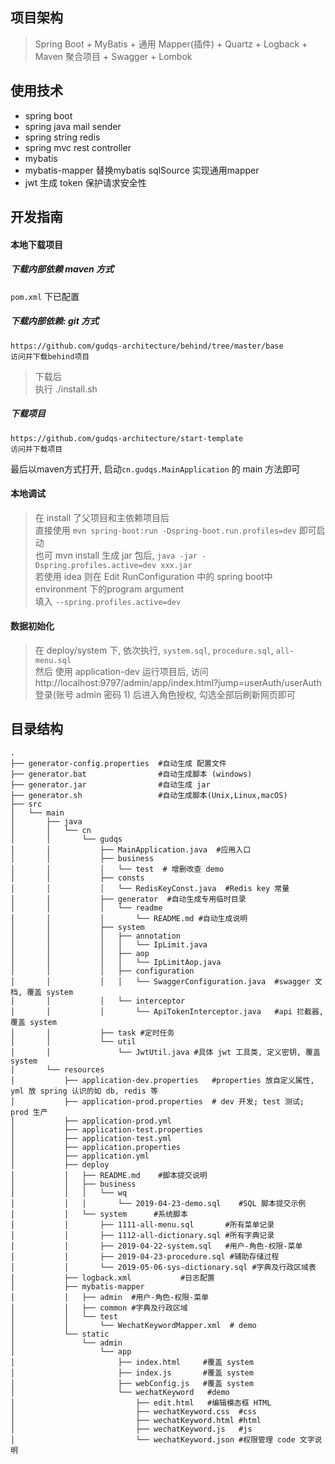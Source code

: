 
## 项目架构
> Spring Boot + MyBatis + 通用 Mapper(插件) + Quartz + Logback + Maven 聚合项目 + Swagger + Lombok

## 使用技术
- spring boot  
- spring java mail sender  
- spring string redis  
- spring mvc rest controller  
- mybatis 
- mybatis-mapper  替换mybatis sqlSource 实现通用mapper
- jwt 生成 token 保护请求安全性

## 开发指南
#### 本地下载项目
##### 下载内部依赖 maven 方式
`pom.xml` 下已配置

##### 下载内部依赖: git 方式
```
https://github.com/gudqs-architecture/behind/tree/master/base  
访问并下载behind项目
```
> 下载后    
执行 ./install.sh

##### 下载项目 
``` 
https://github.com/gudqs-architecture/start-template
访问并下载项目
``` 

最后以maven方式打开, 启动`cn.gudqs.MainApplication` 的 main 方法即可

#### 本地调试
> 在 install 了父项目和主依赖项目后   
直接使用 `mvn spring-boot:run -Dspring-boot.run.profiles=dev` 即可启动  
也可 mvn install 生成 jar 包后, `java -jar -Dspring.profiles.active=dev xxx.jar`  
若使用 idea 则在 Edit RunConfiguration 中的 spring boot中 environment 下的program argument  
 填入 `--spring.profiles.active=dev`

#### 数据初始化
> 在 deploy/system 下, 依次执行, `system.sql`, `procedure.sql`, `all-menu.sql`  
然后 使用 application-dev 运行项目后, 访问  
 http://localhost:9797/admin/app/index.html?jump=userAuth/userAuth  
 登录(账号 admin 密码 1) 后进入角色授权, 勾选全部后刷新网页即可  
 

## 目录结构
```
.
├── generator-config.properties  #自动生成 配置文件
├── generator.bat                #自动生成脚本 (windows)
├── generator.jar                #自动生成 jar
├── generator.sh                 #自动生成脚本(Unix,Linux,macOS)
├── src
│   └── main
│       ├── java
│       │   └── cn
│       │       └── gudqs
│       │           ├── MainApplication.java  #应用入口
│       │           ├── business
│       │           │   └── test  # 增删改查 demo
│       │           ├── consts
│       │           │   └── RedisKeyConst.java  #Redis key 常量
│       │           ├── generator  #自动生成专用临时目录
│       │           │   └── readme
│       │           │       └── README.md #自动生成说明
│       │           ├── system
│       │           │   ├── annotation
│       │           │   │   └── IpLimit.java
│       │           │   ├── aop
│       │           │   │   └── IpLimitAop.java
│       │           │   ├── configuration
│       │           │   │   └── SwaggerConfiguration.java  #swagger 文档, 覆盖 system
│       │           │   └── interceptor
│       │           │       └── ApiTokenInterceptor.java   #api 拦截器, 覆盖 system
│       │           ├── task #定时任务
│       │           └── util
│       │               └── JwtUtil.java #具体 jwt 工具类, 定义密钥, 覆盖 system
│       └── resources
│           ├── application-dev.properties   #properties 放自定义属性, yml 放 spring 认识的如 db, redis 等
│           ├── application-prod.properties  # dev 开发; test 测试; prod 生产
│           ├── application-prod.yml
│           ├── application-test.properties
│           ├── application-test.yml
│           ├── application.properties
│           ├── application.yml
│           ├── deploy
│           │   ├── README.md    #脚本提交说明
│           │   ├── business
│           │   │   └── wq
│           │   │       └── 2019-04-23-demo.sql    #SQL 脚本提交示例
│           │   └── system      #系统脚本
│           │       ├── 1111-all-menu.sql       #所有菜单记录
│           │       ├── 1112-all-dictionary.sql #所有字典记录
│           │       ├── 2019-04-22-system.sql   #用户-角色-权限-菜单
│           │       ├── 2019-04-23-procedure.sql #辅助存储过程
│           │       └── 2019-05-06-sys-dictionary.sql #字典及行政区域表
│           ├── logback.xml           #日志配置
│           ├── mybatis-mapper
│           │   ├── admin  #用户-角色-权限-菜单
│           │   ├── common #字典及行政区域
│           │   └── test
│           │       └── WechatKeywordMapper.xml  # demo
│           └── static
│               └── admin
│                   └── app
│                       ├── index.html     #覆盖 system
│                       ├── index.js       #覆盖 system
│                       ├── webConfig.js   #覆盖 system
│                       └── wechatKeyword   #demo
│                           ├── edit.html   #编辑模态框 HTML
│                           ├── wechatKeyword.css  #css
│                           ├── wechatKeyword.html #html
│                           ├── wechatKeyword.js   #js
│                           └── wechatKeyword.json #权限管理 code 文字说明

```